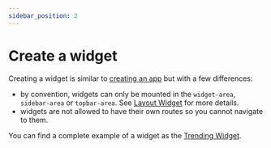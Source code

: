 ```yaml
---
sidebar_position: 2
---
```


# Create a widget

Creating a widget is similar to [creating an app](./integrations/applications/create-an-app.md) but with a few differences:
 - by convention, widgets can only be mounted in the `widget-area`, `sidebar-area` or `topbar-area`. See [Layout Widget](../layout-widget.md) for more details.
 - widgets are not allowed to have their own routes so you cannot navigate to them.

You can find a complete example of a widget as the [Trending Widget](https://github.com/AKASHAorg/akasha-world-framework/tree/next/ui/widgets/trending).
